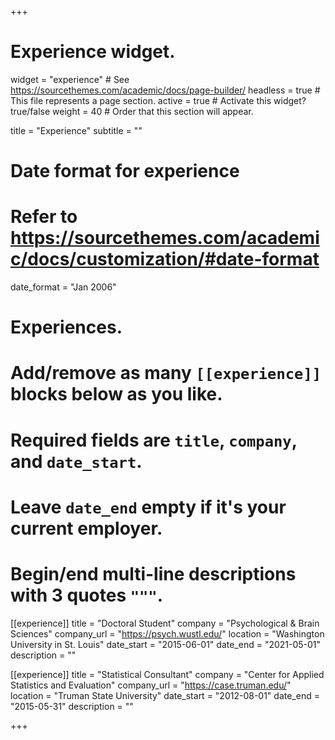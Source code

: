 +++
# Experience widget.
widget = "experience"  # See https://sourcethemes.com/academic/docs/page-builder/
headless = true  # This file represents a page section.
active = true  # Activate this widget? true/false
weight = 40  # Order that this section will appear.

title = "Experience"
subtitle = ""

# Date format for experience
#   Refer to https://sourcethemes.com/academic/docs/customization/#date-format
date_format = "Jan 2006"

# Experiences.
#   Add/remove as many `[[experience]]` blocks below as you like.
#   Required fields are `title`, `company`, and `date_start`.
#   Leave `date_end` empty if it's your current employer.
#   Begin/end multi-line descriptions with 3 quotes `"""`.
[[experience]]
  title = "Doctoral Student"
  company = "Psychological & Brain Sciences"
  company_url = "https://psych.wustl.edu/"
  location = "Washington University in St. Louis"
  date_start = "2015-06-01"
  date_end = "2021-05-01"
  description = ""

[[experience]]
  title = "Statistical Consultant"
  company = "Center for Applied Statistics and Evaluation"
  company_url = "https://case.truman.edu/"
  location = "Truman State University"
  date_start = "2012-08-01"
  date_end = "2015-05-31"
  description = ""

+++
